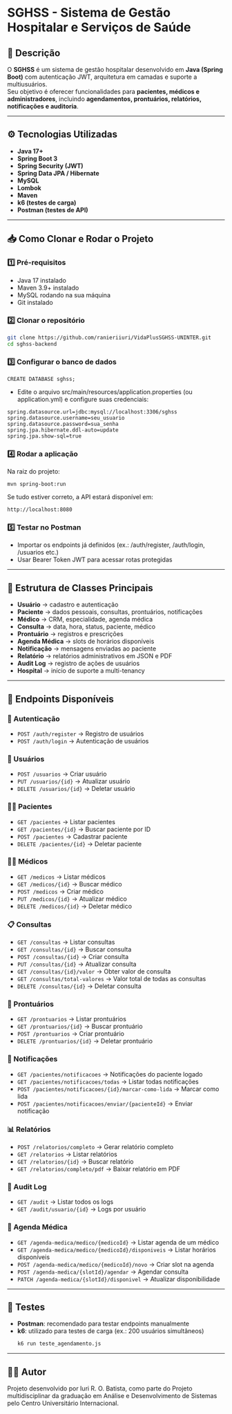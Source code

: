 # SGHSS - Sistema de Gestão Hospitalar e Serviços de Saúde

## 📌 Descrição
O **SGHSS** é um sistema de gestão hospitalar desenvolvido em **Java (Spring Boot)** com autenticação JWT, arquitetura em camadas e suporte a multiusuários.  
Seu objetivo é oferecer funcionalidades para **pacientes, médicos e administradores**, incluindo **agendamentos, prontuários, relatórios, notificações e auditoria**.

---

## ⚙️ Tecnologias Utilizadas
- **Java 17+**
- **Spring Boot 3**
- **Spring Security (JWT)**
- **Spring Data JPA / Hibernate**
- **MySQL**
- **Lombok**
- **Maven**
- **k6 (testes de carga)**
- **Postman (testes de API)**

---

## 📥 Como Clonar e Rodar o Projeto

### 1️⃣ Pré-requisitos
- Java 17 instalado
- Maven 3.9+ instalado
- MySQL rodando na sua máquina
- Git instalado

### 2️⃣ Clonar o repositório
```bash
git clone https://github.com/ranieriiuri/VidaPlusSGHSS-UNINTER.git
cd sghss-backend
```
### 3️⃣ Configurar o banco de dados
```
CREATE DATABASE sghss;
```
- Edite o arquivo src/main/resources/application.properties (ou application.yml) e configure suas credenciais:

```
spring.datasource.url=jdbc:mysql://localhost:3306/sghss
spring.datasource.username=seu_usuario
spring.datasource.password=sua_senha
spring.jpa.hibernate.ddl-auto=update
spring.jpa.show-sql=true
```
### 4️⃣ Rodar a aplicação
Na raiz do projeto:
```
mvn spring-boot:run
```

Se tudo estiver correto, a API estará disponível em:
```
http://localhost:8080
```

### 5️⃣ Testar no Postman
- Importar os endpoints já definidos (ex.: /auth/register, /auth/login, /usuarios etc.)
- Usar Bearer Token JWT para acessar rotas protegidas

---
## 📂 Estrutura de Classes Principais

- **Usuário** → cadastro e autenticação
- **Paciente** → dados pessoais, consultas, prontuários, notificações
- **Médico** → CRM, especialidade, agenda médica
- **Consulta** → data, hora, status, paciente, médico
- **Prontuário** → registros e prescrições
- **Agenda Médica** → slots de horários disponíveis
- **Notificação** → mensagens enviadas ao paciente
- **Relatório** → relatórios administrativos em JSON e PDF
- **Audit Log** → registro de ações de usuários
- **Hospital** → início de suporte a multi-tenancy

---

## 🚀 Endpoints Disponíveis

### 🔐 Autenticação
- `POST /auth/register` → Registro de usuários
- `POST /auth/login` → Autenticação de usuários

### 👤 Usuários
- `POST /usuarios` → Criar usuário
- `PUT /usuarios/{id}` → Atualizar usuário
- `DELETE /usuarios/{id}` → Deletar usuário

### 🧑‍⚕️ Pacientes
- `GET /pacientes` → Listar pacientes
- `GET /pacientes/{id}` → Buscar paciente por ID
- `POST /pacientes` → Cadastrar paciente
- `DELETE /pacientes/{id}` → Deletar paciente

### 👨‍⚕️ Médicos
- `GET /medicos` → Listar médicos
- `GET /medicos/{id}` → Buscar médico
- `POST /medicos` → Criar médico
- `PUT /medicos/{id}` → Atualizar médico
- `DELETE /medicos/{id}` → Deletar médico

### 📋 Consultas
- `GET /consultas` → Listar consultas
- `GET /consultas/{id}` → Buscar consulta
- `POST /consultas/{id}` → Criar consulta
- `PUT /consultas/{id}` → Atualizar consulta
- `GET /consultas/{id}/valor` → Obter valor de consulta
- `GET /consultas/total-valores` → Valor total de todas as consultas
- `DELETE /consultas/{id}` → Deletar consulta

### 📝 Prontuários
- `GET /prontuarios` → Listar prontuários
- `GET /prontuarios/{id}` → Buscar prontuário
- `POST /prontuarios` → Criar prontuário
- `DELETE /prontuarios/{id}` → Deletar prontuário

### 🔔 Notificações
- `GET /pacientes/notificacoes` → Notificações do paciente logado
- `GET /pacientes/notificacoes/todas` → Listar todas notificações
- `POST /pacientes/notificacoes/{id}/marcar-como-lida` → Marcar como lida
- `POST /pacientes/notificacoes/enviar/{pacienteId}` → Enviar notificação

### 📊 Relatórios
- `POST /relatorios/completo` → Gerar relatório completo
- `GET /relatorios` → Listar relatórios
- `GET /relatorios/{id}` → Buscar relatório
- `GET /relatorios/completo/pdf` → Baixar relatório em PDF

### 📜 Audit Log
- `GET /audit` → Listar todos os logs
- `GET /audit/usuario/{id}` → Logs por usuário

### 📅 Agenda Médica
- `GET /agenda-medica/medico/{medicoId}` → Listar agenda de um médico
- `GET /agenda-medica/medico/{medicoId}/disponiveis` → Listar horários disponíveis
- `POST /agenda-medica/medico/{medicoId}/novo` → Criar slot na agenda
- `POST /agenda-medica/{slotId}/agendar` → Agendar consulta
- `PATCH /agenda-medica/{slotId}/disponivel` → Atualizar disponibilidade

---

## 🧪 Testes
- **Postman**: recomendado para testar endpoints manualmente
- **k6**: utilizado para testes de carga (ex.: 200 usuários simultâneos)
  ```bash
  k6 run teste_agendamento.js

---

## 👨‍💻 Autor
Projeto desenvolvido por Iuri R. O. Batista, como parte do Projeto multidisciplinar da graduação em Análise e Desenvolvimento de Sistemas pelo Centro Universitário Internacional.